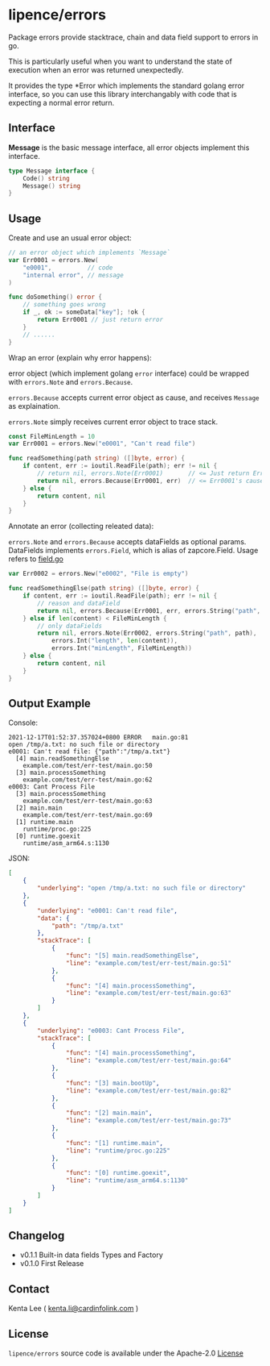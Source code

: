 # lipence/errors

Package errors provide stacktrace, chain and data field support to errors in go.

This is particularly useful when you want to understand the state of execution when an error was returned unexpectedly.

It provides the type \*Error which implements the standard golang error interface, so you can use this library interchangably with code that is expecting a normal error return.

## Interface

**Message** is the basic message interface, all error objects implement this interface.

```go
type Message interface {
	Code() string
	Message() string
}
```

## Usage

Create and use an usual error object:

```go
// an error object which implements `Message`
var Err0001 = errors.New(
	"e0001",          // code
	"internal error", // message
)

func doSomething() error {
    // something goes wrong
	if _, ok := someData["key"]; !ok {
	    return Err0001 // just return error
	}
	// ......
}
```

Wrap an error (explain why error happens):

error object (which implement golang `error` interface) could be wrapped with `errors.Note` and `errors.Because`.

`errors.Because` accepts current error object as cause, and receives `Message` as explaination.

`errors.Note` simply receives current error object to trace stack.

```go
const FileMinLength = 10
var Err0001 = errors.New("e0001", "Can't read file")

func readSomething(path string) ([]byte, error) {
	if content, err := ioutil.ReadFile(path); err != nil {
		// return nil, errors.Note(Err0001)       // <= Just return Err0001
	    return nil, errors.Because(Err0001, err)  // <= Err0001's cause is err
	} else {
		return content, nil
	}
}
```

Annotate an error (collecting releated data):

`errors.Note` and `errors.Because` accepts dataFields as optional params. DataFields implements `errors.Field`, which is alias of zapcore.Field. Usage refers to [field.go](field.go)

```go
var Err0002 = errors.New("e0002", "File is empty")

func readSomethingElse(path string) ([]byte, error) {
	if content, err := ioutil.ReadFile(path); err != nil {
		// reason and dataField
	    return nil, errors.Because(Err0001, err, errors.String("path", path))
	} else if len(content) < FileMinLength {
		// only dataFields
		return nil, errors.Note(Err0002, errors.String("path", path),
			errors.Int("length", len(content)),
			errors.Int("minLength", FileMinLength))
	} else {
		return content, nil
	}
}
```

## Output Example
Console:

```log
2021-12-17T01:52:37.357024+0800 ERROR   main.go:81  
open /tmp/a.txt: no such file or directory
e0001: Can't read file: {"path":"/tmp/a.txt"}
  [4] main.readSomethingElse
    example.com/test/err-test/main.go:50
  [3] main.processSomething
    example.com/test/err-test/main.go:62
e0003: Cant Process File
  [3] main.processSomething
    example.com/test/err-test/main.go:63
  [2] main.main
    example.com/test/err-test/main.go:69
  [1] runtime.main
    runtime/proc.go:225
  [0] runtime.goexit
    runtime/asm_arm64.s:1130
```

JSON:
```json
[
    {
        "underlying": "open /tmp/a.txt: no such file or directory"
    },
    {
        "underlying": "e0001: Can't read file",
        "data": {
            "path": "/tmp/a.txt"
        },
        "stackTrace": [
            {
                "func": "[5] main.readSomethingElse",
                "line": "example.com/test/err-test/main.go:51"
            },
            {
                "func": "[4] main.processSomething",
                "line": "example.com/test/err-test/main.go:63"
            }
        ]
    },
    {
        "underlying": "e0003: Cant Process File",
        "stackTrace": [
            {
                "func": "[4] main.processSomething",
                "line": "example.com/test/err-test/main.go:64"
            },
            {
                "func": "[3] main.bootUp",
                "line": "example.com/test/err-test/main.go:82"
            },
            {
                "func": "[2] main.main",
                "line": "example.com/test/err-test/main.go:73"
            },
            {
                "func": "[1] runtime.main",
                "line": "runtime/proc.go:225"
            },
            {
                "func": "[0] runtime.goexit",
                "line": "runtime/asm_arm64.s:1130"
            }
        ]
    }
]
```

## Changelog

- v0.1.1 Built-in data fields Types and Factory
- v0.1.0 First Release

## Contact

Kenta Lee ( [kenta.li@cardinfolink.com](mailto:kenta@cardinfolink.com) )

## License

`lipence/errors` source code is available under the Apache-2.0 [License](/LICENSE)
